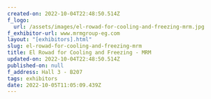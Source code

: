 ```yaml
---
created-on: 2022-10-04T22:48:50.514Z
f_logo:
  url: /assets/images/el-rowad-for-cooling-and-freezing-mrm.jpg
f_exhibitor-url: www.mrmgroup-eg.com
layout: "[exhibitors].html"
slug: el-rowad-for-cooling-and-freezing-mrm
title: El Rowad for Cooling and Freezing - MRM
updated-on: 2022-10-04T22:48:50.514Z
published-on: null
f_address: Hall 3 - B207
tags: exhibitors
date: 2022-10-05T11:05:09.439Z
---
```

